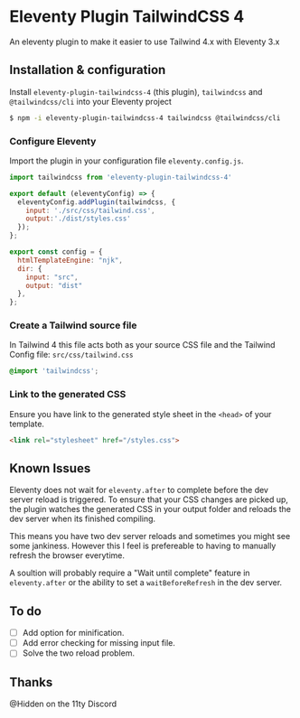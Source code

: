 # Eleventy Plugin TailwindCSS 4 
An eleventy plugin to make it easier to use Tailwind 4.x with Eleventy 3.x

## Installation & configuration

Install `eleventy-plugin-tailwindcss-4` (this plugin), `tailwindcss` and `@tailwindcss/cli` into your Eleventy project
```bash
$ npm -i eleventy-plugin-tailwindcss-4 tailwindcss @tailwindcss/cli 
```
### Configure Eleventy
Import the plugin in your configuration file `eleventy.config.js`.
```js
import tailwindcss from 'eleventy-plugin-tailwindcss-4'

export default (eleventyConfig) => {
  eleventyConfig.addPlugin(tailwindcss, {
    input: './src/css/tailwind.css',
    output:'./dist/styles.css'
  });
};

export const config = {
  htmlTemplateEngine: "njk",
  dir: {
    input: "src",
    output: "dist"
  },
};
```
### Create a Tailwind source file
 In Tailwind 4 this file acts both as your source CSS file and the Tailwind Config file: `src/css/tailwind.css`
```css
@import 'tailwindcss';
```
### Link to the generated CSS
Ensure you have link to the generated style sheet in the `<head>` of your template.

```html
<link rel="stylesheet" href="/styles.css">
```

## Known Issues
Eleventy does not wait for `eleventy.after` to complete before the dev server reload is triggered. To ensure that your CSS changes are picked up, the plugin watches the generated CSS in your output folder and reloads the dev server when its finished compiling. 

This means you have two dev server reloads and sometimes you might see some jankiness. However this I feel is prefereable to having to manually refresh the browser everytime. 

A soultion will probably require a "Wait until complete" feature in `eleventy.after` or the ability to set a `waitBeforeRefresh` in the dev server.  

## To do
- [ ] Add option for minification.
- [ ] Add error checking for missing input file.
- [ ] Solve the two reload problem. 

## Thanks
@Hidden on the 11ty Discord

